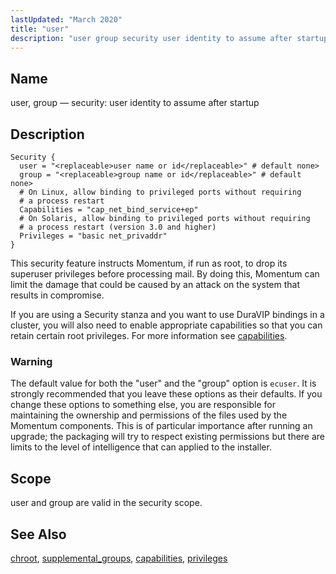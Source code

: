 ```yaml
---
lastUpdated: "March 2020"
title: "user"
description: "user group security user identity to assume after startup This security feature instructs Momentum if run as root to drop its superuser privileges before processing mail By doing this Momentum can limit the damage that could be caused by an attack on the system that results in compromise If you..."
---
```


<a name="conf.ref.user"></a> 
## Name

user, group — security: user identity to assume after startup

<a name="idp12416448"></a> 
## Description

```
Security {
  user = "<replaceable>user name or id</replaceable>" # default none>
  group = "<replaceable>group name or id</replaceable>" # default none>
  # On Linux, allow binding to privileged ports without requiring
  # a process restart
  Capabilities = "cap_net_bind_service+ep"
  # On Solaris, allow binding to privileged ports without requiring
  # a process restart (version 3.0 and higher)
  Privileges = "basic net_privaddr"
}
```

This security feature instructs Momentum, if run as root, to drop its superuser privileges before processing mail. By doing this, Momentum can limit the damage that could be caused by an attack on the system that results in compromise.

If you are using a Security stanza and you want to use DuraVIP bindings in a cluster, you will also need to enable appropriate capabilities so that you can retain certain root privileges. For more information see [capabilities](/momentum/3/3-reference/3-reference-conf-ref-capabilities).

### Warning

The default value for both the "user" and the "group" option is `ecuser`. It is strongly recommended that you leave these options as their defaults. If you change these options to something else, you are responsible for maintaining the ownership and permissions of the files used by the Momentum components. This is of particular importance after running an upgrade; the packaging will try to respect existing permissions but there are limits to the level of intelligence that can applied to the installer.

<a name="idp12423024"></a> 
## Scope

user and group are valid in the security scope.

<a name="idp12424672"></a> 
## See Also

[chroot](/momentum/3/3-reference/3-reference-conf-ref-chroot), [supplemental_groups](/momentum/3/3-reference/3-reference-conf-ref-supplemental-groups), [capabilities](/momentum/3/3-reference/3-reference-conf-ref-capabilities), [privileges](/momentum/3/3-reference/conf-ref-privileges)